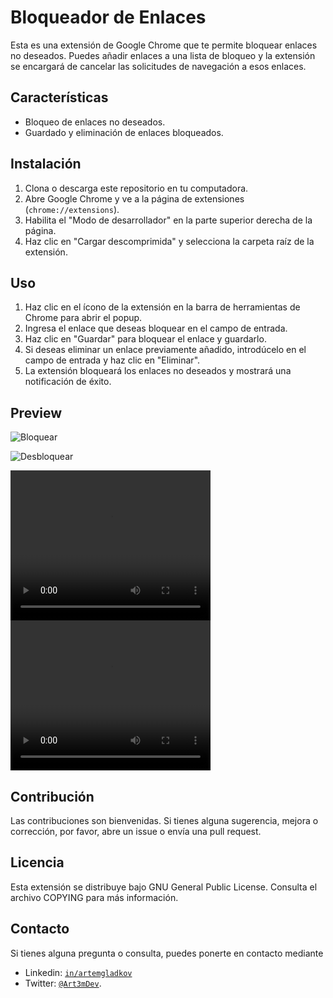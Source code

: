 # Bloqueador de Enlaces

Esta es una extensión de Google Chrome que te permite bloquear enlaces no deseados. Puedes añadir enlaces a una lista de bloqueo y la extensión se encargará de cancelar las solicitudes de navegación a esos enlaces.

## Características

- Bloqueo de enlaces no deseados.
- Guardado y eliminación de enlaces bloqueados.

## Instalación

1. Clona o descarga este repositorio en tu computadora.
2. Abre Google Chrome y ve a la página de extensiones (`chrome://extensions`).
3. Habilita el "Modo de desarrollador" en la parte superior derecha de la página.
4. Haz clic en "Cargar descomprimida" y selecciona la carpeta raíz de la extensión.

## Uso

1. Haz clic en el ícono de la extensión en la barra de herramientas de Chrome para abrir el popup.
2. Ingresa el enlace que deseas bloquear en el campo de entrada.
3. Haz clic en "Guardar" para bloquear el enlace y guardarlo.
4. Si deseas eliminar un enlace previamente añadido, introdúcelo en el campo de entrada y haz clic en "Eliminar".
5. La extensión bloqueará los enlaces no deseados y mostrará una notificación de éxito.

## Preview

![Bloquear](https://github.com/instak1ll/site-block-kuki/assets/63525176/01834f4f-193e-4017-9ec2-c4eb61bd0229)

![Desbloquear](https://github.com/instak1ll/site-block-kuki/assets/63525176/9c8ea099-74f2-4902-8dee-9c49d0f6d8be)


<video width="320" height="240" controls>
  <source src="1.mp4" type="video/mp4">
</video> 
<video width="320" height="240" controls>
  <source src="2.mp4" type="video/mp4">
</video> 

## Contribución

Las contribuciones son bienvenidas. Si tienes alguna sugerencia, mejora o corrección, por favor, abre un issue o envía una pull request.

## Licencia

Esta extensión se distribuye bajo GNU General Public License. Consulta el archivo COPYING para más información.

## Contacto

Si tienes alguna pregunta o consulta, puedes ponerte en contacto mediante

- Linkedin: [`in/artemgladkov`](https://www.linkedin.com/in/artemgladkov/)
- Twitter: [`@Art3mDev`](https://twitter.com/Art3mDev).
